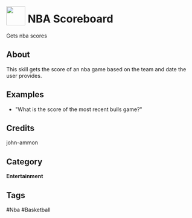 # <img src="https://image.flaticon.com/icons/svg/79/79543.svg" card_color="#40DBB0" width="50" height="50" style="vertical-align:bottom"/> NBA Scoreboard
Gets nba scores

## About
This skill gets the score of an nba game based on the team and date the user provides.

## Examples
* "What is the score of the most recent bulls game?"

## Credits
john-ammon

## Category
**Entertainment**

## Tags
#Nba
#Basketball

